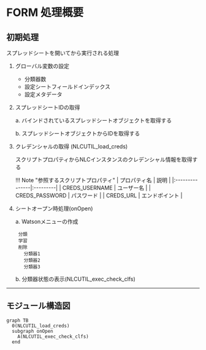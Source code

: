 # FORM 処理概要

## 初期処理
スプレッドシートを開いてから実行される処理

1. グローバル変数の設定

	- 分類器数
    - 設定シートフィールドインデックス
	- 設定メタデータ

2. スプレッドシートIDの取得

	a. バインドされているスプレッドシートオブジェクトを取得する

    b. スプレッドシートオブジェクトからIDを取得する

3. クレデンシャルの取得 (NLCUTIL_load_creds)

	スクリプトプロパティからNLCインスタンスのクレデンシャル情報を取得する

    !!! Note "参照するスクリプトプロパティ"
        | プロパティ名 | 説明 |
        |:---------------|:---------|
        | CREDS_USERNAME | ユーザー名 |
        | CREDS_PASSWORD | パスワード |
        | CREDS_URL | エンドポイント |

4. シートオープン時処理(onOpen)

	a. Watsonメニューの作成

    	分類
    	学習
		削除
	  	  分類器1
	  	  分類器2
	  	  分類器3

	b. 分類器状態の表示(NLCUTIL_exec_check_clfs)

---

## モジュール構造図
```mermaid
graph TB
  0(NLCUTIL_load_creds)
  subgraph onOpen
  	A(NLCUTIL_exec_check_clfs)
  end
```
